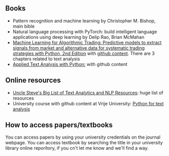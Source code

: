 ## Books
- Pattern recognition and machine learning by Christopher M. Bishop, main bible
- Natural language processing with PyTorch: build intelligent language applications using deep learning by Delip Rao, Brian McMahan
- [Machine Learning for Algorithmic Trading: Predictive models to extract signals from market and alternative data for systematic trading strategies with Python, 2nd Edition](https://www.amazon.com/Machine-Learning-Algorithmic-Trading-alternative/dp/1839217715?pf_rd_r=GZH2XZ35GB3BET09PCCA&pf_rd_p=c5b6893a-24f2-4a59-9d4b-aff5065c90ec&pd_rd_r=91a679c7-f069-4a6e-bdbb-a2b3f548f0c8&pd_rd_w=2B0Q0&pd_rd_wg=GMY5S&ref_=pd_gw_ci_mcx_mr_hp_d) with [github content](https://github.com/stefan-jansen/machine-learning-for-trading). There are 3 chapters related to text analysis
- [Applied Text Analysis with Python:](https://github.com/foxbook/atap) with github content


## Online resources
- [Uncle Steve's Big List of Text Analytics and NLP Resources](https://github.com/stepthom/text_mining_resources): huge list of resources
- University course with github content at Vrije University: [Python for text analysis](https://github.com/cltl/python-for-text-analysis)


## How to access papers/textbooks
You can access papers by using your university credentials on the journal webpage. You can access textbook by searching the title in your university library online reporitory, if you cn't let me know and we'll find a way.
